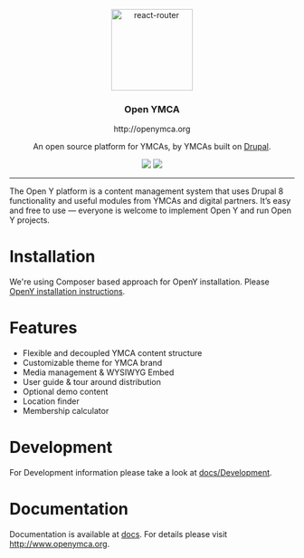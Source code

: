 <p align="center">
  <a href="http://www.openymca.org">
    <img alt="react-router" src="https://www.ymcamn.org/themes/custom/ymca/img/ymca-logo.svg" width="144">
  </a>
</p>

<h3 align="center">
  Open YMCA
</h3>
<p align="center">
  http://openymca.org
</p>
<p align="center">
  An open source platform for YMCAs, by YMCAs built on <a href="drupal.org">Drupal</a>.
</p>

<p align="center">
  <a href="https://packagist.org/packages/ymcatwincities/openy"><img src="https://img.shields.io/packagist/v/ymcatwincities/openy.svg?style=flat-square"></a>
  <a href="https://packagist.org/packages/ymcatwincities/openy"><img src="https://img.shields.io/packagist/dm/ymcatwincities/openy.svg?style=flat-square"></a>
</p>

***

The Open Y platform is a content management system that uses Drupal 8 functionality and useful modules from YMCAs and digital partners. It’s easy and free to use — everyone is welcome to implement Open Y and run Open Y projects.

# Installation

We're using Composer based approach for OpenY installation. Please [OpenY installation instructions](https://github.com/ymcatwincities/openy-project#installation).

# Features
- Flexible and decoupled YMCA content structure
- Customizable theme for YMCA brand
- Media management & WYSIWYG Embed
- User guide & tour around distribution
- Optional demo content
- Location finder
- Membership calculator


# Development
For Development information please take a look at [docs/Development](https://github.com/ymcatwincities/openy/tree/8.x-1.x/docs/Development).

# Documentation
Documentation is available at [docs](https://github.com/ymcatwincities/openy/tree/8.x-1.x/docs). For details please visit http://www.openymca.org.
